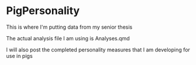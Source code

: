 # PigPersonality
This is where I'm putting data from my senior thesis

The actual analysis file I am using is Analyses.qmd

I will also post the completed personality measures that I am developing for use in pigs
